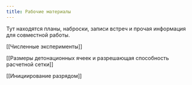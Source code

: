 ```yaml
---
title: Рабочие материалы
---
```

Тут находятся планы, наброски, записи встреч и прочая информация для совместной работы.

[[Численные эксперименты]]

[[Размеры детонационных ячеек и разрешающая способность расчетной сетки]]

[[Инициирование разрядом]]